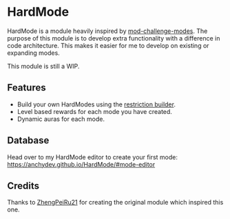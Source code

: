 # HardMode
HardMode is a module heavily inspired by [mod-challenge-modes](https://github.com/ZhengPeiRu21/mod-challenge-modes). The purpose of this module is to develop extra functionality with a difference in code architecture. This makes it easier for me to develop on existing or expanding modes.

This module is still a WIP.

## Features
- Build your own HardModes using the [restriction builder](https://anchydev.github.io/HardMode/#mode-editor).
- Level based rewards for each mode you have created.
- Dynamic auras for each mode.

## Database
Head over to my HardMode editor to create your first mode: https://anchydev.github.io/HardMode/#mode-editor

## Credits
Thanks to [ZhengPeiRu21](https://github.com/ZhengPeiRu21) for creating the original module which inspired this one.
